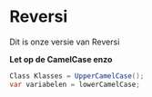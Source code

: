 # Reversi
Dit is onze versie van Reversi


**Let op de CamelCase enzo**
``` cs
Class Klasses = UpperCamelCase();
var variabelen = lowerCamelCase;

```
